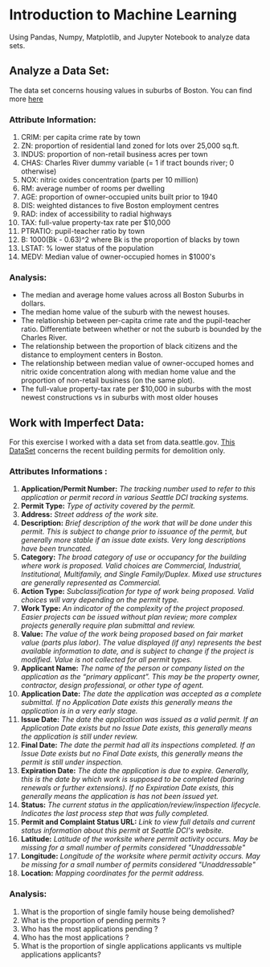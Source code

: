 # Introduction to Machine Learning

Using Pandas, Numpy, Matplotlib, and Jupyter Notebook to analyze data sets.

## Analyze a Data Set:

The data set concerns housing values in suburbs of Boston. You can find more [here](https://archive.ics.uci.edu/ml/datasets/Housing)

### Attribute Information:

1. CRIM: per capita crime rate by town 
2. ZN: proportion of residential land zoned for lots over 25,000 sq.ft. 
3. INDUS: proportion of non-retail business acres per town 
4. CHAS: Charles River dummy variable (= 1 if tract bounds river; 0 otherwise) 
5. NOX: nitric oxides concentration (parts per 10 million) 
6. RM: average number of rooms per dwelling 
7. AGE: proportion of owner-occupied units built prior to 1940 
8. DIS: weighted distances to five Boston employment centres 
9. RAD: index of accessibility to radial highways 
10. TAX: full-value property-tax rate per $10,000 
11. PTRATIO: pupil-teacher ratio by town 
12. B: 1000(Bk - 0.63)^2 where Bk is the proportion of blacks by town 
13. LSTAT: % lower status of the population 
14. MEDV: Median value of owner-occupied homes in $1000's

### Analysis:

- The median and average home values across all Boston Suburbs in dollars.
- The median home value of the suburb with the newest houses.
- The relationship between per-capita crime rate and the pupil-teacher ratio. Differentiate between whether or not the suburb is bounded by the Charles River.
- The relationship between the proportion of black citizens and the distance to employment centers in Boston.
- The relationship between median value of owner-occuped homes and nitric oxide concentration along with median home value and the proportion of non-retail business (on the same plot).
- The full-value property-tax rate per \$10,000 in suburbs with the most newest constructions vs in suburbs with most older houses



## Work with Imperfect Data:

For this exercise I worked with a data set from data.seattle.gov. [This DataSet](https://data.seattle.gov/Permitting/seattle-demolition/j6ng-5q2r) concerns the recent building permits for demolition only.

### Attributes Informations : 

1. **Application/Permit Number:** *The tracking number used to refer to this application or permit record in various Seattle DCI tracking systems.*
2. **Permit Type:** *Type of activity covered by the permit.*
3. **Address:** *Street address of the work site.*
4. **Description:** *Brief description of the work that will be done under this permit. This is subject to change prior to issuance of the permit, but generally more stable if an issue date exists. Very long descriptions have been truncated.*
5. **Category:** *The broad category of use or occupancy for the building where work is proposed. Valid choices are Commercial, Industrial, Institutional, Multifamily, and Single Family/Duplex. Mixed use structures are generally represented as Commercial.*
6. **Action Type:** *Subclassification for type of work being proposed. Valid choices will vary depending on the permit type.*
7. **Work Type:** *An indicator of the complexity of the project proposed. Easier projects can be issued without plan review; more complex projects generally require plan submittal and review.*
8. **Value:** *The value of the work being proposed based on fair market value (parts plus labor). The value displayed (if any) represents the best available information to date, and is subject to change if the project is modified. Value is not collected for all permit types.*
9. **Applicant Name:** *The name of the person or company listed on the application as the “primary applicant”. This may be the property owner, contractor, design professional, or other type of agent.*
10. **Application Date:** *The date the application was accepted as a complete submittal. If no Application Date exists this generally means the application is in a very early stage.*
11. **Issue Date:** *The date the application was issued as a valid permit. If an Application Date exists but no Issue Date exists, this generally means the application is still under review.*
12. **Final Date:** *The date the permit had all its inspections completed. If an Issue Date exists but no Final Date exists, this generally means the permit is still under inspection.*
13. **Expiration Date:** *The date the application is due to expire. Generally, this is the date by which work is supposed to be completed (baring renewals or further extensions). If no Expiration Date exists, this generally means the application is has not been issued yet.*
14. **Status:** *The current status in the application/review/inspection lifecycle. Indicates the last process step that was fully completed.*
15. **Permit and Complaint Status URL:** *Link to view full details and current status information about this permit at Seattle DCI's website.*
16. **Latitude:** *Latitude of the worksite where permit activity occurs. May be missing for a small number of permits considered "Unaddressable"*
17. **Longitude:** *Longitude of the worksite where permit activity occurs. May be missing for a small number of permits considered "Unaddressable"*
18. **Location:** *Mapping coordinates for the permit address.*

### Analysis:

1. What is the proportion of single family house being demolished?
2. What is the proportion of pending permits ?
3. Who has the most applications pending ?
4. Who has the most applications ?
5. What is the proportion of single applications applicants vs multiple applications applicants?

